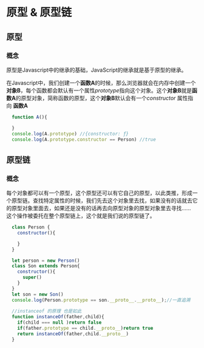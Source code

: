 # 原型 & 原型链

## 原型
### 概念
原型是Javascript中的继承的基础，JavaScript的继承就是基于原型的继承。

在Javascript中，我们创建一个**函数A**的时候，那么浏览器就会在内存中创建一个**对象B**，每个函数都会默认有一个属性*prototype*指向这个对象。这个**对象B**就是**函数A**的原型对象，简称函数的原型，这个**对象B**默认会有一个*constructor* 属性指向 **函数A**

```js
  function A(){

  }
  console.log(A.prototype) //{constructor: ƒ}
  console.log(A.prototype.constructor == Person) //true

```

## 原型链
### 概念
每个对象都可以有一个原型，这个原型还可以有它自己的原型，以此类推，形成一个原型链。查找特定属性的时候，我们先去这个对象里去找，如果没有的话就去它的原型对象里面去，如果还是没有的话再去向原型对象的原型对象里去寻找...... 这个操作被委托在整个原型链上，这个就是我们说的原型链了。

```js
  class Person {
    constructor(){

    }
  }

  let person = new Person()
  class Son extends Person{
    constructor(){
      super()
    }
  }
  let son = new Son()
  console.log(Person.prototype == son.__proto__.__proto__);//一直追溯 
  
  //instanceof 的原理 也是如此
  function instanceOf(father,child){
    if(child === null )return false
    if(father.prototype == child.__proto__)return true
    return instanceOf(father,child.__proto__)
  }

```